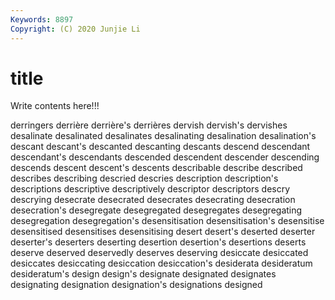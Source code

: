 ```yaml
---
Keywords: 8897
Copyright: (C) 2020 Junjie Li
---
```


# title

Write contents here!!!

derringers 
derrière 
derrière's 
derrières 
dervish 
dervish's 
dervishes 
desalinate 
desalinated 
desalinates
desalinating 
desalination 
desalination's 
descant 
descant's 
descanted 
descanting 
descants 
descend 
descendant
descendant's 
descendants 
descended 
descendent 
descender 
descending 
descends 
descent 
descent's 
descents
describable 
describe 
described 
describes 
describing 
descried 
descries 
description 
description's 
descriptions
descriptive 
descriptively 
descriptor 
descriptors 
descry 
descrying 
desecrate 
desecrated 
desecrates 
desecrating
desecration 
desecration's 
desegregate 
desegregated 
desegregates 
desegregating 
desegregation 
desegregation's 
desensitisation 
desensitisation's
desensitise 
desensitised 
desensitises 
desensitising 
desert 
desert's 
deserted 
deserter 
deserter's 
deserters
deserting 
desertion 
desertion's 
desertions 
deserts 
deserve 
deserved 
deservedly 
deserves 
deserving
desiccate 
desiccated 
desiccates 
desiccating 
desiccation 
desiccation's 
desiderata 
desideratum 
desideratum's 
design
design's 
designate 
designated 
designates 
designating 
designation 
designation's 
designations 
designed 
